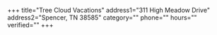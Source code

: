 +++
title="Tree Cloud Vacations"
address1="311 High Meadow Drive"
address2="Spencer, TN 38585"
category=""
phone=""
hours=""
verified=""
+++
